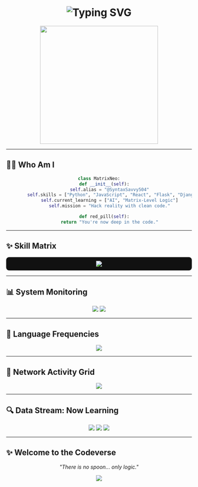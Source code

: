 <h1 align="center">
  <img src="https://readme-typing-svg.herokuapp.com?font=Fira+Code&weight=700&size=28&pause=1000&color=00FF41&center=true&vCenter=true&width=650&lines=Wake+up,+Neo...;You+are+%40SyntaxSavvy504;Welcome+to+The+Matrix" alt="Typing SVG" />
</h1>

<p align="center">
  <img src="[https://media.giphy.com/media/l0HlPjezGY5rKQWzG/giphy.gif](https://images-ext-1.discordapp.net/external/CLdiwjCOw3xgVgQpr3oKz5kDsy-p-4Wxsk9f5FrGXOw/https/media.tenor.com/7wo1T-o0vRQAAAPo/look-up-lee-byung-hun.mp4)" width="320" />
</p>

---

## 🧑‍💻 Who Am I
<div align="center">

```python
class MatrixNeo:
    def __init__(self):
        self.alias = "@SyntaxSavvy504"
        self.skills = ["Python", "JavaScript", "React", "Flask", "Django"]
        self.current_learning = ["AI", "Matrix-Level Logic"]
        self.mission = "Hack reality with clean code."

    def red_pill(self):
        return "You're now deep in the code."
```
</div>

---

## ✨ Skill Matrix
<p align="center" style="background:#111;padding:10px;border-radius:8px">
  <img src="https://skillicons.dev/icons?i=python,js,nodejs,django,git,vscode,html,css," />
</p>

---

## 📊 System Monitoring
<p align="center">
  <img src="https://github-readme-stats.vercel.app/api?username=SyntaxSavvy504&show_icons=true&theme=matrix&hide=prs&count_private=true" />
  <img src="https://github-readme-streak-stats.herokuapp.com/?user=SyntaxSavvy504&theme=matrix" />
</p>

---

## 🤖 Language Frequencies
<p align="center">
  <img src="https://github-readme-stats.vercel.app/api/top-langs/?username=SyntaxSavvy504&layout=compact&theme=matrix" />
</p>

---

## 🤟 Network Activity Grid
<p align="center">
  <img src="https://github-contribution-graph.ezra.fun/api?username=SyntaxSavvy504&color=00ff41&bg=000000&radius=10" />
</p>

---

## 🔍 Data Stream: Now Learning
<p align="center">
  <img src="https://img.shields.io/badge/Python-000000?style=for-the-badge&logo=python&logoColor=white" />
  <img src="https://img.shields.io/badge/JavaScript-000000?style=for-the-badge&logo=javascript&logoColor=white" />
  <img src="https://img.shields.io/badge/Matrix%20Logic-000000?style=for-the-badge&logo=codeforces&logoColor=white" />
</p>

---

## ✨ Welcome to the Codeverse
<p align="center">
  <em>"There is no spoon... only logic."</em>
</p>
<p align="center">
  <img src="https://capsule-render.vercel.app/api?type=waving&color=gradient&height=100&section=footer&text=The+Matrix+Is+Coding...&fontColor=00FF41" />
</p>
